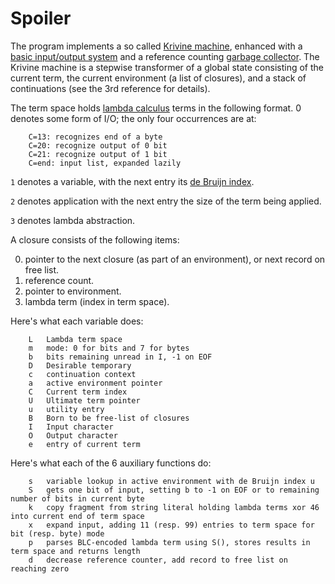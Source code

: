 # Spoiler

The program implements a so called [Krivine
machine](https://en.wikipedia.org/wiki/Krivine_machine), enhanced with a [basic
input/output system](https://en.wikipedia.org/wiki/BIOS) and a reference
counting [garbage collector](https://en.wikipedia.org/wiki/Waste_collector). The
Krivine machine is a stepwise transformer of a global state consisting of the
current term, the current environment (a list of closures), and a stack of
continuations (see the 3rd reference for details).

The term space holds [lambda
calculus](https://en.wikipedia.org/wiki/Lambda_calculus) terms in the following
format. 0 denotes some form of I/O; the only four occurrences are at:

```
    C=13: recognizes end of a byte
    C=20: recognize output of 0 bit
    C=21: recognize output of 1 bit
    C=end: input list, expanded lazily
```

`1` denotes a variable, with the next entry its [de Bruijn
index](https://en.wikipedia.org/wiki/De_Bruijn_index).

`2` denotes application with the next entry the size of the term being applied.

`3` denotes lambda abstraction.


A closure consists of the following items:

0. pointer to the next closure (as part of an environment), or next record on
free list.
1. reference count.
2. pointer to environment.
3. lambda term (index in term space).

Here's what each variable does:

```
    L	Lambda term space
    m	mode: 0 for bits and 7 for bytes
    b	bits remaining unread in I, -1 on EOF
    D	Desirable temporary
    c	continuation context
    a	active environment pointer
    C	Current term index
    U	Ultimate term pointer
    u	utility entry
    B	Born to be free-list of closures
    I	Input character
    O	Output character
    e	entry of current term
```

Here's what each of the 6 auxiliary functions do:

```
    s	variable lookup in active environment with de Bruijn index u
    S	gets one bit of input, setting b to -1 on EOF or to remaining number of bits in current byte
    k	copy fragment from string literal holding lambda terms xor 46 into current end of term space
    x	expand input, adding 11 (resp. 99) entries to term space for bit (resp. byte) mode
    p	parses BLC-encoded lambda term using S(), stores results in term space and returns length
    d	decrease reference counter, add record to free list on reaching zero
```


<!--

    Copyright © 1984-2024 by Landon Curt Noll. All Rights Reserved.

    You are free to share and adapt this file under the terms of this license:

	Creative Commons Attribution-ShareAlike 4.0 International (CC BY-SA 4.0)

    For more information, see:

	https://creativecommons.org/licenses/by-sa/4.0/

-->
